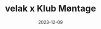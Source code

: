 ---
title: "velak x Klub Møntage"
date: 2023-12-09
publishDate: 2023-12-09
date_tba: ""
location: "Jahresendzeitschokoladenhohlkörperfestival, Theater am Werk, Vienna"
project: ""
---